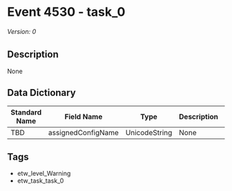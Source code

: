 # Event 4530 - task_0
###### Version: 0

## Description
None

## Data Dictionary
|Standard Name|Field Name|Type|Description|Sample Value|
|---|---|---|---|---|
|TBD|assignedConfigName|UnicodeString|None|`None`|

## Tags
* etw_level_Warning
* etw_task_task_0